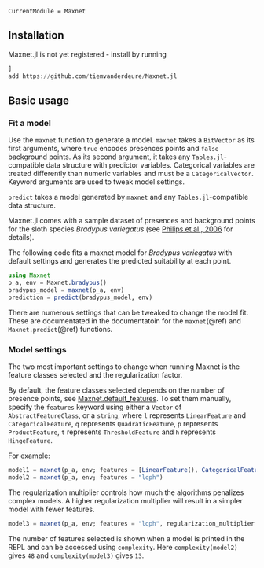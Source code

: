 ```@meta
CurrentModule = Maxnet
```

## Installation
Maxnet.jl is not yet registered - install by running
```julia
]
add https://github.com/tiemvanderdeure/Maxnet.jl 
```

## Basic usage
### Fit a model
Use the `maxnet` function to generate a model. `maxnet` takes a `BitVector` as its first arguments, where `true` encodes presences points and `false` background points. As its second argument, it takes any `Tables.jl`-compatible data structure with predictor variables. Categorical variables are treated differently than numeric variables and must be a `CategoricalVector`. Keyword arguments are used to tweak model settings.

`predict` takes a model generated by `maxnet` and any `Tables.jl`-compatible data structure.

Maxnet.jl comes with a sample dataset of presences and background points for the sloth species _Bradypus variegatus_ (see [Philips et al., 2006](https://doi.org/10.1016/j.ecolmodel.2005.03.026) for details).

The following code fits a maxnet model for _Bradypus variegatus_ with default settings and generates the predicted suitability at each point.

```julia
using Maxnet
p_a, env = Maxnet.bradypus()
bradypus_model = maxnet(p_a, env)
prediction = predict(bradypus_model, env)
```

There are numerous settings that can be tweaked to change the model fit. These are documentated in the documentatoin for the `maxnet`(@ref) and `Maxnet.predict`(@ref) functions.

### Model settings
The two most important settings to change when running Maxnet is the feature classes selected and the regularization factor.

By default, the feature classes selected depends on the number of presence points, see [Maxnet.default_features](@ref). To set them manually, specify the `features` keyword using either a `Vector` of `AbstractFeatureClass`, or a `string`, where `l` represents `LinearFeature` and `CategoricalFeature`, `q` represents `QuadraticFeature`, `p` represents `ProductFeature`, `t` represents `ThresholdFeature` and `h` represents `HingeFeature`. 

For example:
```julia
model1 = maxnet(p_a, env; features = [LinearFeature(), CategoricalFeature(), QuadraticFeature()])
model2 = maxnet(p_a, env; features = "lqph")
```

The regularization multiplier controls how much the algorithms penalizes complex models. A higher regularization multiplier will result in a simpler model with fewer features.

```julia
model3 = maxnet(p_a, env; features = "lqph", regularization_multiplier = 10.0)
```

The number of features selected is shown when a model is printed in the REPL and can be accessed using `complexity`. Here `complexity(model2)` gives `48` and `complexity(model3)` gives `13`.
